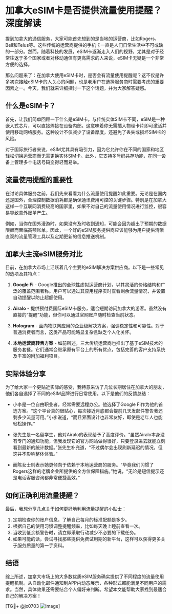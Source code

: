 # 加拿大eSIM卡是否提供流量使用提醒？深度解读

提到加拿大的通信服务，大家可能首先想到的是当地的运营商，比如Rogers、Bell和Telus等。这些传统的运营商提供的手机卡一直是人们日常生活中不可或缺的一部分。然而，随着科技的发展，eSIM卡逐渐走入人们的视野。尤其是对于经常往返于多个国家或者对移动通信有更高需求的人来说，eSIM卡无疑是一个非常方便的选择。

那么问题来了：在加拿大使用eSIM卡时，是否会有流量使用提醒呢？这不仅是许多初次接触eSIM卡的人关心的问题，也是老用户在选择服务商时需要考虑的重要因素之一。今天，我们就来详细探讨一下这个话题，并为大家解答疑惑。

## 什么是eSIM卡？

首先，让我们简单回顾一下什么是eSIM卡。与传统实体SIM卡不同，eSIM是一种嵌入式芯片，可以直接焊接在设备内部。这意味着你无需插入物理卡片即可激活并使用移动网络服务。这种设计不仅减少了设备厚度，还避免了丢失或损坏SIM卡的风险。

对于国际旅行者来说，eSIM尤其具有吸引力，因为它允许你在不同的国家和地区轻松切换运营商而无需更换实体SIM卡。此外，它支持多号码共存功能，在同一设备上管理多个电话号码变得轻而易举。

## 流量使用提醒的重要性

在讨论具体服务之前，我们先来看看为什么流量使用提醒如此重要。无论是在国内还是国外，合理控制数据消耗都是确保通讯费用可控的关键步骤。特别是在加拿大这样一个互联网消费较高的国家里，如果不对自己的流量使用情况进行监控，很容易导致意外账单产生。

例如，当你在国外漫游时，如果没有及时收到通知，可能会因为超出了预期的数据限额而面临高额账单。因此，一个好的eSIM服务提供商应该能够为用户提供清晰直观的流量管理工具以及定期更新的信息推送机制。

## 加拿大主流eSIM服务对比

目前，在加拿大市场上活跃着几个主要的eSIM解决方案供应商。以下是一些常见的选项及其特点：

1. **Google Fi** - Google推出的全球性虚拟运营商计划，以其灵活的价格结构和广泛的覆盖范围著称。用户可以通过其应用程序实时查看剩余流量情况，并设置自动提醒以防止超额使用。
   
2. **Airalo** - 提供预付费国际eSIM卡服务，适合短期访问加拿大的游客。虽然没有直接的“提醒”功能，但你可以通过官网账户随时检查当前状态。

3. **Hologram** - 面向物联网应用的企业级解决方案，强调稳定性和可靠性。对于普通消费者而言，这类产品可能略显复杂且缺乏个人化关怀。

4. **本地运营商转售方案** - 如前所述，三大传统运营商也推出了基于eSIM技术的服务套餐。它们通常会继承原有平台上的所有优点，包括完善的客户支持系统及丰富的附加福利项目。

## 实际体验分享

为了给大家一个更贴近实际的感受，我特意采访了几位长期居住在加拿大的朋友，他们各自选择了不同的eSIM品牌进行日常使用。以下是他们的反馈总结：

- 小李是一位自由职业者，经常需要远程办公。他选择了Google Fi作为他的首选方案。“这个平台真的很贴心，每次接近月底都会提前几天发邮件警告我还剩多少流量可用。”小李说道，“而且界面设计也非常友好，即使是老年人也能轻松操作。”

- 张先生是一名留学生，他对Airalo的表现给予了高度评价。“虽然Airalo本身没有专门的通知功能，但我发现它的官方网站做得很好，只要登录进去就能立刻看到最新的统计数据。”张先生补充道，“不过偶尔会出现刷新延迟的情况，但这并不影响整体体验。”

- 而陈女士则表示她更倾向于依赖于本地运营商的服务。“毕竟我们习惯了Rogers这样的老牌企业所提供的全方位保障措施。”她说，“无论是短信提示还是电话客服咨询都非常便捷高效。”

## 如何正确利用流量提醒？

最后，我想分享几点关于如何更好地利用流量提醒的小贴士：

1. 定期检查你的账户信息，了解自己每月的标准配额是多少。
2. 根据自己的使用习惯调整提醒频率，比如每天晚上睡前查看一次。
3. 当收到低余额警告时，请立即采取行动减少不必要的下载任务。
4. 如果可能的话，尝试寻找那些提供免费试用期的新平台，这样可以获得更多关于服务质量的第一手资料。

## 结语

综上所述，加拿大市场上的大多数优质eSIM服务确实提供了不同程度的流量使用提醒机制。从自动化邮件通知到APP内动态展示，各种形式都能满足不同用户的需求。当然，具体效果还需要结合个人偏好来判断。希望本文能帮助大家找到最适合自己的解决方案！

[TG💪+ @jx0703 ![Image](https://github.com/user-attachments/assets/dbca1d08-cadb-493c-b0ec-ad6f7a83f270)]